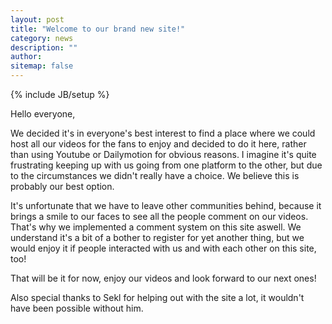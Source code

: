 ```yaml
---
layout: post
title: "Welcome to our brand new site!"
category: news
description: ""
author:
sitemap: false
---
```

{% include JB/setup %}

Hello everyone,

We decided it's in everyone's best interest to find a place where we could host all our videos for the fans to enjoy and decided to do it here, rather than using Youtube or Dailymotion for obvious reasons. I imagine it's quite frustrating keeping up with us going from one platform to the other, but due to the circumstances we didn't really have a choice. We believe this is probably our best option.

It's unfortunate that we have to leave other communities behind, because it brings a smile to our faces to see all the people comment on our videos. That's why we implemented a comment system on this site aswell. We understand it's a bit of a bother to register for yet another thing, but we would enjoy it if people interacted with us and with each other on this site, too!

That will be it for now, enjoy our videos and look forward to our next ones!

Also special thanks to Sekl for helping out with the site a lot, it wouldn't have been possible without him.